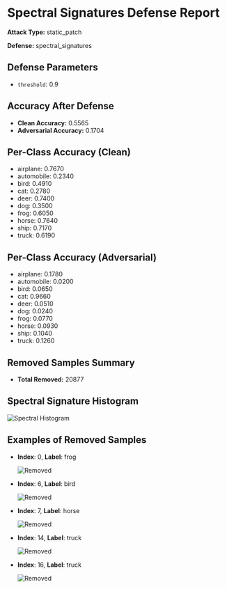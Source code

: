 # Spectral Signatures Defense Report

**Attack Type:** static_patch

**Defense:** spectral_signatures



## Defense Parameters

- `threshold`: 0.9

## Accuracy After Defense

- **Clean Accuracy:** 0.5565
- **Adversarial Accuracy:** 0.1704

## Per-Class Accuracy (Clean)

- airplane: 0.7670
- automobile: 0.2340
- bird: 0.4910
- cat: 0.2780
- deer: 0.7400
- dog: 0.3500
- frog: 0.6050
- horse: 0.7640
- ship: 0.7170
- truck: 0.6190

## Per-Class Accuracy (Adversarial)

- airplane: 0.1780
- automobile: 0.0200
- bird: 0.0650
- cat: 0.9660
- deer: 0.0510
- dog: 0.0240
- frog: 0.0770
- horse: 0.0930
- ship: 0.1040
- truck: 0.1260

## Removed Samples Summary

- **Total Removed:** 20877

## Spectral Signature Histogram

![Spectral Histogram](./spectral_histogram.png)


## Examples of Removed Samples

- **Index**: 0, **Label**: frog

  ![Removed](./spectral_removed/removed_0_6.png)

- **Index**: 6, **Label**: bird

  ![Removed](./spectral_removed/removed_6_2.png)

- **Index**: 7, **Label**: horse

  ![Removed](./spectral_removed/removed_7_7.png)

- **Index**: 14, **Label**: truck

  ![Removed](./spectral_removed/removed_14_9.png)

- **Index**: 16, **Label**: truck

  ![Removed](./spectral_removed/removed_16_9.png)
